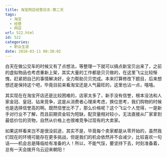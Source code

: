 ```yaml
---
title: 淘宝网店经营日志-第二天
tags:
  - 淘宝
  - 经营
  - 网店
url: 522.html
id: 522
categories:
  - 职业生涯
date: 2010-03-11 00:38:02
---
```


白天在做公交车的时候又有了点想法，等整理一下就可以搞点新宝贝出来了，之前的虚拟物品也考虑重新上架，其实大量的工作都是贝贝做的，在这里飞尘比较惭愧，赶紧把自己的事情解决好，全力帮助贝贝完成。本来打算修改下题目，后来想想还是保持这个吧，毕竟目前来看淘宝还是人气最旺的，这里也沾一点，嘻嘻。  

其实现在在淘宝开店还是比较困难的，店家太多了，新手没有信誉，根本没法和人家金冠、皇冠、钻来竞争，这是从消费者心理来考虑，换位思考，我们购物的时候也是选择信誉高的啊。既然信誉比不了，那么价格呢？这个飞尘个人觉得，一是新手对行业不了解，而且前期资金较为短缺，配货量相对较小，无法直接从厂家拿到最低价位的货物，自然从价格上也很难竞争过现有的大卖家。  

如果这样看来岂不是很没前途，其实不是，毕竟每个卖家都是从零开始的，虽然我们现在的环境可能存在更多挑战，但是我们的机会依然并不会减少，比较喜欢一句话——机会总是降临给有准备的人！所以，不能气馁，要坚持下去，时刻准备着，总有一天会拨开乌云迎来朝阳！